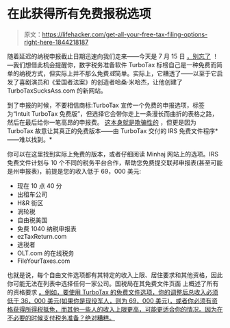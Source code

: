 # 在此获得所有免费报税选项

> 原文：<https://lifehacker.com/get-all-your-free-tax-filing-options-right-here-1844218187>

随着延迟的纳税申报截止日期迅速向我们走来——今天是 7 月 15 日 [，别忘了](https://twocents.lifehacker.com/tax-day-is-now-july-15-1842425809) ！—我们想借此机会提醒你，数字税务准备软件 TurboTax 标榜自己是一种免费而简单的纳税方式，但实际上并不那么免费*或*简单。实际上，它糟透了——以至于它启发了喜剧演员和《爱国者法案》的创造者哈桑·米哈杰，让他创建了 TurboTaxSucksAss.com 的新网站。



到了申报的时候，不要相信商标:TurboTax 宣传一个免费的申报选项，标签为“Intuit TurboTax 免费版”，但选择它会带你走上一条漫长而曲折的表格之路，然后在最后给你一笔高昂的申报费。 [这本身就是欺骗性的](https://twocents.lifehacker.com/here-is-turbotaxs-actual-link-to-file-for-free-1834380008) ，但更是因为 TurboTax 故意让其真正的免费版本——由 TurboTax 交付的 IRS 免费文件程序*——难以找到。*

你可以在这里找到实际上免费的版本，或者仔细阅读 Minhaj 网站上的选项。IRS 免费文件计划与 10 个不同的税务平台合作，帮助您免费提交联邦申报表(甚至可能是州申报表)，前提是您的收入低于 69，000 美元:

*   现在 10 点 40 分
*   出租车公司
*   H&R 街区
*   涡轮税
*   自由税美国
*   免费 1040 纳税申报表
*   ezTaxReturn.com
*   逃税者
*   OLT.com 的在线税务
*   FileYourTaxes.com

也就是说，每个自由文件选项都有其特定的收入上限、居住要求和其他资格，因此你可能无法在列表中选择任何一家公司。国税局在其免费文件页面 上概述了所有的资格要求 [。例如，要使用 TurboTax 的免费文件选项，你的调整后总收入必须低于 36，000 美元(如果你是现役军人，则为 69，000 美元)，或者你必须有资格获得所得税抵免，而其他一些人的收入上限更高，可能更适合你的情况。因为在不必要的时候支付税务准备？绝对糟糕。](https://apps.irs.gov/app/freeFile/)